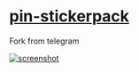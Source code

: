 [pin-stickerpack][app]
======================

Fork from telegram

[![screenshot](https://i.imgur.com/ahwYHdX.png)][app]


[app]: https://appasset.github.io/pin-stickerpack/app.html
